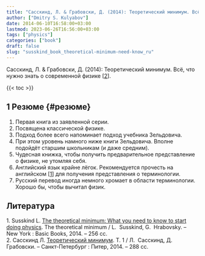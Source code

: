 ```yaml
---
title: "Сасскинд, Л. & Грабовски, Д. (2014): Теоретический минимум. Всё, что нужно знать о современной физике"
author: ["Dmitry S. Kulyabov"]
date: 2014-06-10T16:58:00+03:00
lastmod: 2023-06-26T16:56:00+03:00
tags: ["physics"]
categories: ["book"]
draft: false
slug: "susskind_book_theoretical-minimum-need-know_ru"
---
```


Сасскинд, Л. &amp; Грабовски, Д. (2014): Теоретический минимум. Всё, что нужно знать о современной физике [<a href="#citeproc_bib_item_2">2</a>].

<!--more-->

{{< toc >}}


## <span class="section-num">1</span> Резюме {#резюме}

1.  Первая книга из заявленной серии.
2.  Посвящена классической физике.
3.  Подход более всего напоминает подход учебника Зельдовича.
4.  При этом уровень намного ниже книги Зельдовича. Вполне подойдёт старшим школьникам (и даже средним).
5.  Чудесная книжка, чтобы получить предварительное представление о физике, не утомляя себя.
6.  Английский язык крайне лёгок. Рекомендуется прочесть на английском [<a href="#citeproc_bib_item_1">1</a>] для получения представления о терминологии.
7.  Русский перевод иногда немного хромает в области терминологии. Хорошо бы, чтобы вычитал физик.

## Литература

<div class="csl-bib-body">
  <div class="csl-entry"><a id="citeproc_bib_item_1"></a>1.	Susskind L. <a href="https://libgen.li/ads.php?md5=fd758fa1972887e461f7d73a5fcea35b">The theoretical minimum: What you need to know to start doing physics</a>. The theoretical minimum / L.  Susskind, G.  Hrabovsky. – New York : Basic Books, 2014. – 256 сс.</div>
  <div class="csl-entry"><a id="citeproc_bib_item_2"></a>2.	Сасскинд Л. <a href="https://libgen.li/ads.php?md5=33a42a84575b028e93eecdcd17d8f565">Теоретический минимум</a>. Т. 1 / Л.  Сасскинд, Д.  Грабовски. – Санкт-Петербург : Питер, 2014. – 288 сс.</div>
</div>
